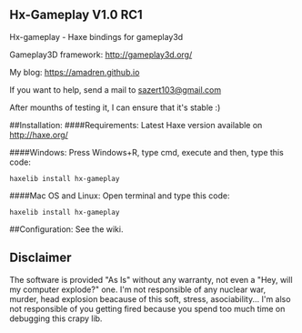 ## Hx-Gameplay V1.0 RC1

Hx-gameplay - Haxe bindings for gameplay3d

Gameplay3D framework: http://gameplay3d.org/

My blog: https://amadren.github.io

If you want to help, send a mail to sazert103@gmail.com

After mounths of testing it, I can ensure that it's stable :)

##Installation:
####Requirements:
Latest Haxe version available on http://haxe.org/

####Windows:
Press Windows+R, type cmd, execute and then, type this code:

```haxelib install hx-gameplay```

####Mac OS and Linux:
Open terminal and type this code:

```haxelib install hx-gameplay```

##Configuration:
See the wiki.

## Disclaimer
The software is provided "As Is" without any warranty, not even a "Hey, will my computer explode?" one. I'm not responsible of any nuclear war, murder, head explosion beacause of this soft, stress, asociability... I'm also not responsible of you getting fired because you spend too much time on debugging this crapy lib.
